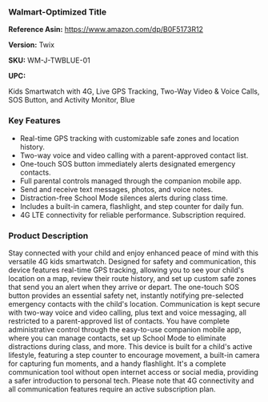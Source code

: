 ### **Walmart-Optimized Title**

**Reference Asin:** https://www.amazon.com/dp/B0F5173R12

**Version:** Twix

**SKU:** WM-J-TWBLUE-01

**UPC:**

Kids Smartwatch with 4G, Live GPS Tracking, Two-Way Video & Voice Calls, SOS Button, and Activity Monitor, Blue

### **Key Features**

*   Real-time GPS tracking with customizable safe zones and location history.
*   Two-way voice and video calling with a parent-approved contact list.
*   One-touch SOS button immediately alerts designated emergency contacts.
*   Full parental controls managed through the companion mobile app.
*   Send and receive text messages, photos, and voice notes.
*   Distraction-free School Mode silences alerts during class time.
*   Includes a built-in camera, flashlight, and step counter for daily fun.
*   4G LTE connectivity for reliable performance. Subscription required.

### **Product Description**

Stay connected with your child and enjoy enhanced peace of mind with this versatile 4G kids smartwatch. Designed for safety and communication, this device features real-time GPS tracking, allowing you to see your child's location on a map, review their route history, and set up custom safe zones that send you an alert when they arrive or depart. The one-touch SOS button provides an essential safety net, instantly notifying pre-selected emergency contacts with the child's location. Communication is kept secure with two-way voice and video calling, plus text and voice messaging, all restricted to a parent-approved list of contacts. You have complete administrative control through the easy-to-use companion mobile app, where you can manage contacts, set up School Mode to eliminate distractions during class, and more. This device is built for a child's active lifestyle, featuring a step counter to encourage movement, a built-in camera for capturing fun moments, and a handy flashlight. It's a complete communication tool without open internet access or social media, providing a safer introduction to personal tech. Please note that 4G connectivity and all communication features require an active subscription plan.
